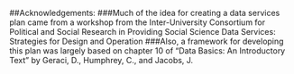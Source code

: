 ##Acknowledgements:
###Much of the idea for creating a data services plan came from a workshop from the Inter-University Consortium for Political and Social Research in Providing Social Science Data Services: Strategies for Design and Operation
###Also, a framework for developing this plan was largely based on chapter 10 of “Data Basics: An Introductory Text” by Geraci, D., Humphrey, C., and Jacobs, J. 
